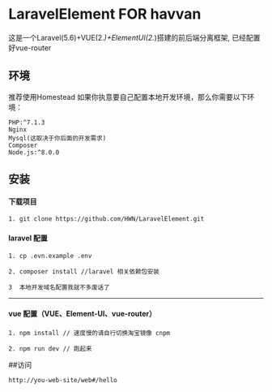 # LaravelElement FOR havvan

这是一个Laravel(5.6)+VUE(2.*)+ElementUI(2.*)搭建的前后端分离框架,
已经配置好vue-router

## 环境
推荐使用Homestead
如果你执意要自己配置本地开发环境，那么你需要以下环境：

    PHP:^7.1.3
    Nginx
    Mysql(这取决于你后面的开发需求)
    Composer
    Node.js:^8.0.0

## 安装

#### 下载项目

    1. git clone https://github.com/HWN/LaravelElement.git

#### laravel 配置
    1. cp .evn.example .env

    2. composer install //laravel 相关依赖包安装

    3  本地开发域名配置我就不多废话了

---

#### vue 配置（VUE、Element-UI、vue-router）

    1. npm install // 速度慢的请自行切换淘宝镜像 cnpm
    
    2. npm run dev // 跑起来

##访问

    http://you-web-site/web#/hello